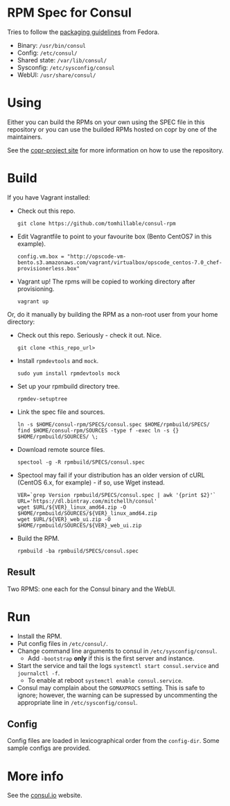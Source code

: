 # RPM Spec for Consul

Tries to follow the [packaging guidelines](https://fedoraproject.org/wiki/Packaging:Guidelines) from Fedora.

* Binary: `/usr/bin/consul`
* Config: `/etc/consul/`
* Shared state: `/var/lib/consul/`
* Sysconfig: `/etc/sysconfig/consul`
* WebUI: `/usr/share/consul/`

# Using

Either you can build the RPMs on your own using the SPEC file in this repository
or you can use the builded RPMs hosted on copr by one of the maintainers.

See the [copr-project site](https://copr.fedoraproject.org/coprs/duritong/consul/) for more information on how to use the repository.

# Build

If you have Vagrant installed:

* Check out this repo.  
    ```
    git clone https://github.com/tomhillable/consul-rpm
    ```
    
* Edit Vagrantfile to point to your favourite box (Bento CentOS7 in this example).  
    ```
    config.vm.box = "http://opscode-vm-bento.s3.amazonaws.com/vagrant/virtualbox/opscode_centos-7.0_chef-provisionerless.box"
    ```
    
* Vagrant up! The rpms will be copied to working directory after provisioning.  
    ```
    vagrant up
    ```

Or, do it manually by building the RPM as a non-root user from your home directory:

* Check out this repo. Seriously - check it out. Nice.
    ```
    git clone <this_repo_url>
    ```

* Install `rpmdevtools` and `mock`.
    ```
    sudo yum install rpmdevtools mock
    ```

* Set up your rpmbuild directory tree.
    ```
    rpmdev-setuptree
    ```

* Link the spec file and sources.
    ```
    ln -s $HOME/consul-rpm/SPECS/consul.spec $HOME/rpmbuild/SPECS/
    find $HOME/consul-rpm/SOURCES -type f -exec ln -s {} $HOME/rpmbuild/SOURCES/ \;
    ```

* Download remote source files.
    ```
    spectool -g -R rpmbuild/SPECS/consul.spec
    ```

* Spectool may fail if your distribution has an older version of cURL (CentOS
  6.x, for example) - if so, use Wget instead.
    ```
    VER=`grep Version rpmbuild/SPECS/consul.spec | awk '{print $2}'`
    URL='https://dl.bintray.com/mitchellh/consul'
    wget $URL/${VER}_linux_amd64.zip -O $HOME/rpmbuild/SOURCES/${VER}_linux_amd64.zip
    wget $URL/${VER}_web_ui.zip -O $HOME/rpmbuild/SOURCES/${VER}_web_ui.zip
    ```

* Build the RPM.
    ```
    rpmbuild -ba rpmbuild/SPECS/consul.spec
    ```

## Result

Two RPMS: one each for the Consul binary and the WebUI.

# Run

* Install the RPM.
* Put config files in `/etc/consul/`.
* Change command line arguments to consul in `/etc/sysconfig/consul`.
  * Add `-bootstrap` **only** if this is the first server and instance.
* Start the service and tail the logs `systemctl start consul.service` and `journalctl -f`.
  * To enable at reboot `systemctl enable consul.service`.
* Consul may complain about the `GOMAXPROCS` setting. This is safe to ignore;
  however, the warning can be supressed by uncommenting the appropriate line in
  `/etc/sysconfig/consul`.

## Config

Config files are loaded in lexicographical order from the `config-dir`. Some
sample configs are provided.

# More info

See the [consul.io](http://www.consul.io) website.
